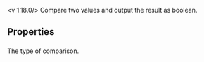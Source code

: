 <v 1.18.0/>
Compare two values and output the result as boolean.

## Properties

### <junc type>
The type of comparison.